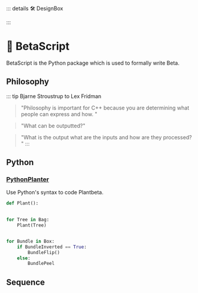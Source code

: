 ::: details 🛠 <dev>DesignBox</dev> 



:::

# 🔷 <beta>BetaScript</beta>

BetaScript is the Python package which is used to formally write Beta.

## Philosophy
::: tip Bjarne Stroustrup to Lex Fridman

> "Philosophy is important for C++ because you are determining what people can express and how. "

> "What can be outputted?"

> "What is the output what are the inputs and how are they processed? "
:::



## Python

### [PythonPlanter](/dev/PythonPlanter)

Use Python's syntax to code Plantbeta.

```py
def Plant():
    

for Tree in Bag:
    Plant(Tree)

```

```py

for Bundle in Box:
    if BundleInverted == True:
        BundleFlip()
    else:
        BundlePeel

```


## Sequence



